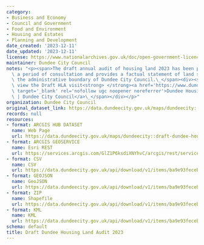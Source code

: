 ```yaml
---
category:
- Business and Economy
- Council and Government
- Food and Environment
- Housing and Estates
- Planning and Development
date_created: '2023-12-11'
date_updated: '2023-12-11'
license: https://www.nationalarchives.gov.uk/doc/open-government-licence/version/3/
maintainer: Dundee City Council
notes: "<p><span>The draft annual audit of housing land 2023 has been published for\
  \ a period of consultation and provides a factual statement of land supply within\
  \ the administrative boundary of Dundee City Council.\_</span><div><span><br /></span></div><div><span>To\
  \ view the Draft HLA visit<strong> </strong><a href='https://www.dundeecity.gov.uk/service-area/city-development/planning-and-economic-development/dundee-housing-land-audit'\
  \ target='_blank' rel='nofollow ugc noopener noreferrer'>Dundee Housing Land Audit\
  \ | Dundee City Council</a>\_</span></div></p>"
organization: Dundee City Council
original_dataset_link: https://data.dundeecity.gov.uk/maps/dundeecity::draft-dundee-housing-land-audit-2023
records: null
resources:
- format: ARCGIS HUB DATASET
  name: Web Page
  url: https://data.dundeecity.gov.uk/maps/dundeecity::draft-dundee-housing-land-audit-2023
- format: ARCGIS GEOSERVICE
  name: Esri REST
  url: https://services.arcgis.com/GlZ1P6ksdiXNYhvC/arcgis/rest/services/2022_23HLADraft/FeatureServer/0
- format: CSV
  name: CSV
  url: https://data.dundeecity.gov.uk/api/download/v1/items/ba9e93feceb54dcbb80cb3f79d3c19c3/csv?layers=0
- format: GEOJSON
  name: GeoJSON
  url: https://data.dundeecity.gov.uk/api/download/v1/items/ba9e93feceb54dcbb80cb3f79d3c19c3/geojson?layers=0
- format: ZIP
  name: Shapefile
  url: https://data.dundeecity.gov.uk/api/download/v1/items/ba9e93feceb54dcbb80cb3f79d3c19c3/shapefile?layers=0
- format: KML
  name: KML
  url: https://data.dundeecity.gov.uk/api/download/v1/items/ba9e93feceb54dcbb80cb3f79d3c19c3/kml?layers=0
schema: default
title: Draft Dundee Housing Land Audit 2023
---
```

